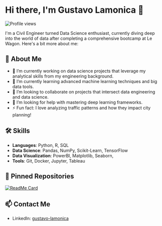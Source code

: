 # Hi there, I'm Gustavo Lamonica 👋

![Profile views](https://komarev.com/ghpvc/?username=yourusername&color=brightgreen)

I'm a Civil Engineer turned Data Science enthusiast, currently diving deep into the world of data after completing a comprehensive bootcamp at Le Wagon. Here's a bit more about me:

## 🚀 About Me

- 🔭 I’m currently working on data science projects that leverage my analytical skills from my engineering background.
- 🌱 I’m currently learning advanced machine learning techniques and big data tools.
- 👯 I’m looking to collaborate on projects that intersect data engineering and data science.
- 🤔 I’m looking for help with mastering deep learning frameworks.
- ⚡ Fun fact: I love analyzing traffic patterns and how they impact city planning!

## 🛠 Skills

- **Languages**: Python, R, SQL
- **Data Science**: Pandas, NumPy, Scikit-Learn, TensorFlow
- **Data Visualization**: PowerBI, Matplotlib, Seaborn, 
- **Tools**: Git, Docker, Jupyter, Tableau


## 📌 Pinned Repositories

[![ReadMe Card](https://github-readme-stats.vercel.app/api/pin/?username=Glamonica123&repo=ET_Predictor&show_owner=true)](https://github.com/Glamonica123/ET_Predictor)

## 📫 Contact Me

- LinkedIn: [gustavo-lamonica](https://linkedin.com/in/gustavo-lamonica)

